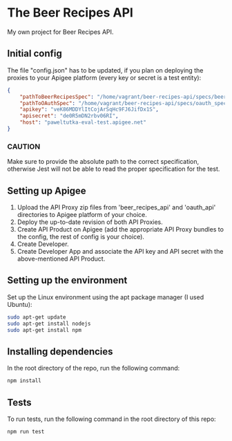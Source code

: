# The Beer Recipes API
My own project for Beer Recipes API.

## Initial config

The file "config.json" has to be updated, if you plan on deploying the proxies to your Apigee platform (every key or secret is a test entity):

```json
{
    "pathToBeerRecipesSpec": "/home/vagrant/beer-recipes-api/specs/beer_recipes_spec.json",
    "pathToOAuthSpec": "/home/vagrant/beer-recipes-api/specs/oauth_spec.json",
    "apikey": "veK86MDDYlItCojArSqHc9FJ6JifDx1S",
    "apisecret": "de0R5mDN2rbv06RI",
    "host": "paweltutka-eval-test.apigee.net"
}
```

### CAUTION

Make sure to provide the absolute path to the correct specification, otherwise Jest will not be able to read the proper specification for the test.

## Setting up Apigee

1. Upload the API Proxy zip files from 'beer_recipes_api' and 'oauth_api' directories to Apigee platform of your choice.
2. Deploy the up-to-date revision of both API Proxies.
3. Create API Product on Apigee (add the appropriate API Proxy bundles to the config, the rest of config is your choice).
4. Create Developer.
5. Create Developer App and associate the API key and API secret with the above-mentioned API Product.

## Setting up the environment

Set up the Linux environment using the apt package manager (I used Ubuntu):

```bash
sudo apt-get update
sudo apt-get install nodejs
sudo apt-get install npm
```

## Installing dependencies

In the root directory of the repo, run the following command:

```bash
npm install
```

## Tests

To run tests, run the following command in the root directory of this repo:

```bash
npm run test
```
